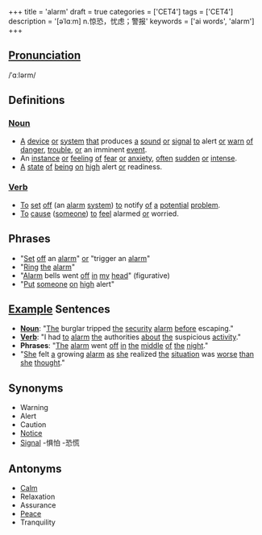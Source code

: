 +++
title = 'alarm'
draft = true
categories = ['CET4']
tags = ['CET4']
description = '[əˈlɑːm] n.惊恐，忧虑；警报'
keywords = ['ai words', 'alarm']
+++

## [Pronunciation](/en/post/pronunciation/)
/ˈɑːlərm/

## Definitions
### [Noun](/en/post/noun/)
- [A](/en/post/a/) [device](/en/post/device/) [or](/en/post/or/) [system](/en/post/system/) [that](/en/post/that/) produces [a](/en/post/a/) [sound](/en/post/sound/) [or](/en/post/or/) [signal](/en/post/signal/) [to](/en/post/to/) alert [or](/en/post/or/) [warn](/en/post/warn/) [of](/en/post/of/) [danger](/en/post/danger/), [trouble](/en/post/trouble/), [or](/en/post/or/) an imminent [event](/en/post/event/).
- An [instance](/en/post/instance/) [or](/en/post/or/) [feeling](/en/post/feeling/) [of](/en/post/of/) [fear](/en/post/fear/) [or](/en/post/or/) [anxiety](/en/post/anxiety/), [often](/en/post/often/) [sudden](/en/post/sudden/) [or](/en/post/or/) [intense](/en/post/intense/).
- [A](/en/post/a/) [state](/en/post/state/) [of](/en/post/of/) [being](/en/post/being/) [on](/en/post/on/) [high](/en/post/high/) alert [or](/en/post/or/) readiness.

### [Verb](/en/post/verb/)
- [To](/en/post/to/) [set](/en/post/set/) [off](/en/post/off/) (an [alarm](/en/post/alarm/) [system](/en/post/system/)) [to](/en/post/to/) notify [of](/en/post/of/) [a](/en/post/a/) [potential](/en/post/potential/) [problem](/en/post/problem/).
- [To](/en/post/to/) [cause](/en/post/cause/) ([someone](/en/post/someone/)) [to](/en/post/to/) [feel](/en/post/feel/) alarmed [or](/en/post/or/) worried.

## Phrases
- "[Set](/en/post/set/) [off](/en/post/off/) an [alarm](/en/post/alarm/)" [or](/en/post/or/) "trigger an [alarm](/en/post/alarm/)"
- "[Ring](/en/post/ring/) [the](/en/post/the/) [alarm](/en/post/alarm/)"
- "[Alarm](/en/post/alarm/) bells went [off](/en/post/off/) [in](/en/post/in/) [my](/en/post/my/) [head](/en/post/head/)" (figurative)
- "[Put](/en/post/put/) [someone](/en/post/someone/) [on](/en/post/on/) [high](/en/post/high/) alert"

## [Example](/en/post/example/) Sentences
- **[Noun](/en/post/noun/)**: "[The](/en/post/the/) burglar tripped [the](/en/post/the/) [security](/en/post/security/) [alarm](/en/post/alarm/) [before](/en/post/before/) escaping."
- **[Verb](/en/post/verb/)**: "I had [to](/en/post/to/) [alarm](/en/post/alarm/) [the](/en/post/the/) authorities [about](/en/post/about/) [the](/en/post/the/) suspicious [activity](/en/post/activity/)."
- **Phrases**: "[The](/en/post/the/) [alarm](/en/post/alarm/) went [off](/en/post/off/) [in](/en/post/in/) [the](/en/post/the/) [middle](/en/post/middle/) [of](/en/post/of/) [the](/en/post/the/) [night](/en/post/night/)."
- "[She](/en/post/she/) felt [a](/en/post/a/) growing [alarm](/en/post/alarm/) [as](/en/post/as/) [she](/en/post/she/) realized [the](/en/post/the/) [situation](/en/post/situation/) was [worse](/en/post/worse/) [than](/en/post/than/) [she](/en/post/she/) [thought](/en/post/thought/)."

## Synonyms
- Warning
- Alert
- Caution
- [Notice](/en/post/notice/)
- [Signal](/en/post/signal/)
-惧怕
-恐慌

## Antonyms
- [Calm](/en/post/calm/)
- Relaxation
- Assurance
- [Peace](/en/post/peace/)
- Tranquility

